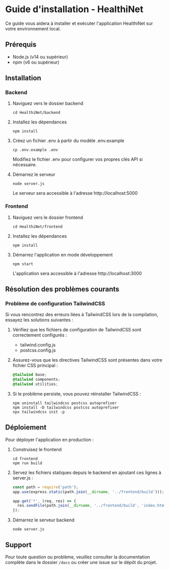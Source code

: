 # Guide d'installation - HealthiNet

Ce guide vous aidera à installer et exécuter l'application HealthiNet sur votre environnement local.

## Prérequis

- Node.js (v14 ou supérieur)
- npm (v6 ou supérieur)

## Installation

### Backend

1. Naviguez vers le dossier backend
   ```
   cd HealthiNet/backend
   ```

2. Installez les dépendances
   ```
   npm install
   ```

3. Créez un fichier .env à partir du modèle .env.example
   ```
   cp .env.example .env
   ```
   
   Modifiez le fichier .env pour configurer vos propres clés API si nécessaire.

4. Démarrez le serveur
   ```
   node server.js
   ```
   
   Le serveur sera accessible à l'adresse http://localhost:5000

### Frontend

1. Naviguez vers le dossier frontend
   ```
   cd HealthiNet/frontend
   ```

2. Installez les dépendances
   ```
   npm install
   ```

3. Démarrez l'application en mode développement
   ```
   npm start
   ```
   
   L'application sera accessible à l'adresse http://localhost:3000

## Résolution des problèmes courants

### Problème de configuration TailwindCSS

Si vous rencontrez des erreurs liées à TailwindCSS lors de la compilation, essayez les solutions suivantes :

1. Vérifiez que les fichiers de configuration de TailwindCSS sont correctement configurés :
   - tailwind.config.js
   - postcss.config.js

2. Assurez-vous que les directives TailwindCSS sont présentes dans votre fichier CSS principal :
   ```css
   @tailwind base;
   @tailwind components;
   @tailwind utilities;
   ```

3. Si le problème persiste, vous pouvez réinstaller TailwindCSS :
   ```
   npm uninstall tailwindcss postcss autoprefixer
   npm install -D tailwindcss postcss autoprefixer
   npx tailwindcss init -p
   ```

## Déploiement

Pour déployer l'application en production :

1. Construisez le frontend
   ```
   cd frontend
   npm run build
   ```

2. Servez les fichiers statiques depuis le backend en ajoutant ces lignes à server.js :
   ```javascript
   const path = require('path');
   app.use(express.static(path.join(__dirname, '../frontend/build')));
   
   app.get('*', (req, res) => {
     res.sendFile(path.join(__dirname, '../frontend/build', 'index.html'));
   });
   ```

3. Démarrez le serveur backend
   ```
   node server.js
   ```

## Support

Pour toute question ou problème, veuillez consulter la documentation complète dans le dossier `/docs` ou créer une issue sur le dépôt du projet.
